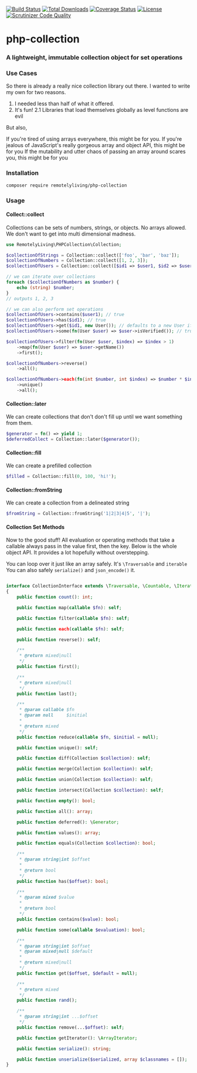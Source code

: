 [![Build Status](https://travis-ci.com/remotelyliving/php-collection.svg?branch=master)](https://travis-ci.org/remotelyliving/php-collection)
[![Total Downloads](https://poser.pugx.org/remotelyliving/php-collection/downloads)](https://packagist.org/packages/remotelyliving/php-collection)
[![Coverage Status](https://coveralls.io/repos/github/remotelyliving/php-collection/badge.svg?branch=master)](https://coveralls.io/github/remotelyliving/php-collection?branch=master) 
[![License](https://poser.pugx.org/remotelyliving/php-collection/license)](https://packagist.org/packages/remotelyliving/php-collection)
[![Scrutinizer Code Quality](https://scrutinizer-ci.com/g/remotelyliving/php-collection/badges/quality-score.png?b=master)](https://scrutinizer-ci.com/g/remotelyliving/php-collection/?branch=master)

# php-collection
### A lightweight, immutable collection object for set operations

### Use Cases

So there is already a really nice collection library out there. I wanted to write my own for two reasons.

1. I needed less than half of what it offered.
2. It's fun!
2.1 Libraries that load themselves globally as level functions are evil

But also,

If you're tired of using arrays everywhere, this might be for you.
If you're jealous of JavaScript's really gorgeous array and object API, this might be for you
If the mutability and utter chaos of passing an array around scares you, this might be for you

### Installation

```sh
composer require remotelyliving/php-collection
```

### Usage

#### Collect::collect

Collections can be sets of numbers, strings, or objects. No arrays allowed.
We don't want to get into multi dimensional madness.

```php
use RemotelyLiving\PHPCollection\Collection;

$collectionOfStrings = Collection::collect(['foo', 'bar', 'baz']);
$collectionOfNumbers = Collection::collect([1, 2, 3]);
$collectionOfUsers = Collection::collect([$id1 => $user1, $id2 => $user2, $id4 => $user3]);

// we can iterate over collections
foreach ($collectionOfNumbers as $number) {
    echo (string) $number;
}
// outputs 1, 2, 3

// we can also perform set operations
$collectionOfUsers->contains($user1); // true
$collectionOfUsers->has($id1); // true
$collectionOfUsers->get($id1, new User()); // defaults to a new User if not found
$collectionOfUsers->some(fn(User $user) => $user->isVerified()); // true if some users are verified

$collectionOfUsers->filter(fn(User $user, $index) => $index > 1)
    ->map(fn(User $user) => $user->getName())
    ->first();

$collectionOfNumbers->reverse()
    ->all();

$collectionOfNumbers->each(fn(int $number, int $index) => $number * $index)
    ->unique()
    ->all();
```

#### Collection::later

We can create collections that don't don't fill up until we want something from them.

```php
$generator = fn() => yield 1;
$deferredCollect = Collection::later($generator());
```

#### Collection::fill

We can create a prefilled collection

```php
$filled = Collection::fill(0, 100, 'hi!');
```

#### Collection::fromString

We can create a collection from a delineated string

```php
$fromString = Collection::fromString('1|2|3|4|5', '|');
```

#### Collection Set Methods

Now to the good stuff!
All evaluation or operating methods that take a callable always pass in the value first, then the key.
Below is the whole object API. It provides a lot hopefully without overstepping.

You can loop over it just like an array safely. It's `\Traversable` and `iterable`
You can also safely `serialize()` and `json_encode()` it.

```php

interface CollectionInterface extends \Traversable, \Countable, \IteratorAggregate, \Serializable, \JsonSerializable
{
    public function count(): int;

    public function map(callable $fn): self;

    public function filter(callable $fn): self;

    public function each(callable $fn): self;

    public function reverse(): self;

    /**
     * @return mixed|null
     */
    public function first();

    /**
     * @return mixed|null
     */
    public function last();

    /**
     * @param callable $fn
     * @param null     $initial
     *
     * @return mixed
     */
    public function reduce(callable $fn, $initial = null);

    public function unique(): self;

    public function diff(Collection $collection): self;

    public function merge(Collection $collection): self;

    public function union(Collection $collection): self;

    public function intersect(Collection $collection): self;

    public function empty(): bool;

    public function all(): array;

    public function deferred(): \Generator;

    public function values(): array;

    public function equals(Collection $collection): bool;

    /**
     * @param string|int $offset
     *
     * @return bool
     */
    public function has($offset): bool;

    /**
     * @param mixed $value
     *
     * @return bool
     */
    public function contains($value): bool;

    public function some(callable $evaluation): bool;

    /**
     * @param string|int $offset
     * @param mixed|null $default
     *
     * @return mixed|null
     */
    public function get($offset, $default = null);

    /**
     * @return mixed
     */
    public function rand();

    /**
     * @param string|int ...$offset
     */
    public function remove(...$offset): self;

    public function getIterator(): \ArrayIterator;

    public function serialize(): string;

    public function unserialize($serialized, array $classnames = []);
}
```